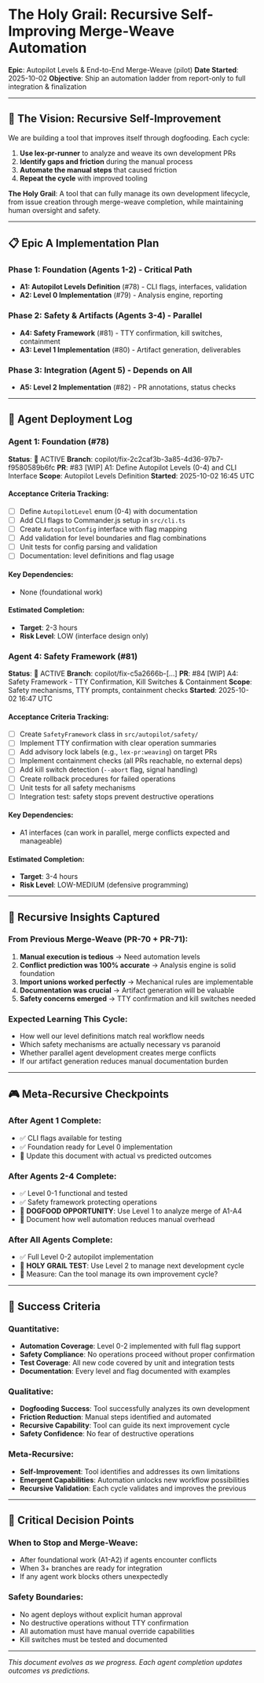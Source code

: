 # The Holy Grail: Recursive Self-Improving Merge-Weave Automation

**Epic**: Autopilot Levels & End-to-End Merge-Weave (pilot)
**Date Started**: 2025-10-02
**Objective**: Ship an automation ladder from report-only to full integration & finalization

---

## 🎯 The Vision: Recursive Self-Improvement

We are building a tool that improves itself through dogfooding. Each cycle:

1. **Use lex-pr-runner** to analyze and weave its own development PRs
2. **Identify gaps and friction** during the manual process
3. **Automate the manual steps** that caused friction
4. **Repeat the cycle** with improved tooling

**The Holy Grail**: A tool that can fully manage its own development lifecycle, from issue creation through merge-weave completion, while maintaining human oversight and safety.

---

## 📋 Epic A Implementation Plan

### Phase 1: Foundation (Agents 1-2) - Critical Path
- **A1: Autopilot Levels Definition** (#78) - CLI flags, interfaces, validation
- **A2: Level 0 Implementation** (#79) - Analysis engine, reporting

### Phase 2: Safety & Artifacts (Agents 3-4) - Parallel
- **A4: Safety Framework** (#81) - TTY confirmation, kill switches, containment
- **A3: Level 1 Implementation** (#80) - Artifact generation, deliverables

### Phase 3: Integration (Agent 5) - Depends on All
- **A5: Level 2 Implementation** (#82) - PR annotations, status checks

---

## 🤖 Agent Deployment Log

### Agent 1: Foundation (#78)
**Status**: 🚀 ACTIVE
**Branch**: copilot/fix-2c2caf3b-3a85-4d36-97b7-f9580589b6fc
**PR**: #83 [WIP] A1: Define Autopilot Levels (0-4) and CLI Interface
**Scope**: Autopilot Levels Definition
**Started**: 2025-10-02 16:45 UTC

#### Acceptance Criteria Tracking:
- [ ] Define `AutopilotLevel` enum (0-4) with documentation
- [ ] Add CLI flags to Commander.js setup in `src/cli.ts`
- [ ] Create `AutopilotConfig` interface with flag mapping
- [ ] Add validation for level boundaries and flag combinations
- [ ] Unit tests for config parsing and validation
- [ ] Documentation: level definitions and flag usage

#### Key Dependencies:
- None (foundational work)

#### Estimated Completion:
- **Target**: 2-3 hours
- **Risk Level**: LOW (interface design only)

### Agent 4: Safety Framework (#81)
**Status**: 🚀 ACTIVE
**Branch**: copilot/fix-c5a2666b-[...]
**PR**: #84 [WIP] A4: Safety Framework - TTY Confirmation, Kill Switches & Containment
**Scope**: Safety mechanisms, TTY prompts, containment checks
**Started**: 2025-10-02 16:47 UTC

#### Acceptance Criteria Tracking:
- [ ] Create `SafetyFramework` class in `src/autopilot/safety/`
- [ ] Implement TTY confirmation with clear operation summaries
- [ ] Add advisory lock labels (e.g., `lex-pr:weaving`) on target PRs
- [ ] Implement containment checks (all PRs reachable, no external deps)
- [ ] Add kill switch detection (`--abort` flag, signal handling)
- [ ] Create rollback procedures for failed operations
- [ ] Unit tests for all safety mechanisms
- [ ] Integration test: safety stops prevent destructive operations

#### Key Dependencies:
- A1 interfaces (can work in parallel, merge conflicts expected and manageable)

#### Estimated Completion:
- **Target**: 3-4 hours
- **Risk Level**: LOW-MEDIUM (defensive programming)

---

## 🔄 Recursive Insights Captured

### From Previous Merge-Weave (PR-70 + PR-71):
1. **Manual execution is tedious** → Need automation levels
2. **Conflict prediction was 100% accurate** → Analysis engine is solid foundation
3. **Import unions worked perfectly** → Mechanical rules are implementable
4. **Documentation was crucial** → Artifact generation will be valuable
5. **Safety concerns emerged** → TTY confirmation and kill switches needed

### Expected Learning This Cycle:
- How well our level definitions match real workflow needs
- Which safety mechanisms are actually necessary vs paranoid
- Whether parallel agent development creates merge conflicts
- If our artifact generation reduces manual documentation burden

---

## 🎮 Meta-Recursive Checkpoints

### After Agent 1 Complete:
- ✅ CLI flags available for testing
- ✅ Foundation ready for Level 0 implementation
- 📝 Update this document with actual vs predicted outcomes

### After Agents 2-4 Complete:
- ✅ Level 0-1 functional and tested
- ✅ Safety framework protecting operations
- 🎯 **DOGFOOD OPPORTUNITY**: Use Level 1 to analyze merge of A1-A4
- 📝 Document how well automation reduces manual overhead

### After All Agents Complete:
- ✅ Full Level 0-2 autopilot implementation
- 🎯 **HOLY GRAIL TEST**: Use Level 2 to manage next development cycle
- 📝 Measure: Can the tool manage its own improvement cycle?

---

## 🧪 Success Criteria

### Quantitative:
- **Automation Coverage**: Level 0-2 implemented with full flag support
- **Safety Compliance**: No operations proceed without proper confirmation
- **Test Coverage**: All new code covered by unit and integration tests
- **Documentation**: Every level and flag documented with examples

### Qualitative:
- **Dogfooding Success**: Tool successfully analyzes its own development
- **Friction Reduction**: Manual steps identified and automated
- **Recursive Capability**: Tool can guide its next improvement cycle
- **Safety Confidence**: No fear of destructive operations

### Meta-Recursive:
- **Self-Improvement**: Tool identifies and addresses its own limitations
- **Emergent Capabilities**: Automation unlocks new workflow possibilities
- **Recursive Validation**: Each cycle validates and improves the previous

---

## 🚨 Critical Decision Points

### When to Stop and Merge-Weave:
- After foundational work (A1-A2) if agents encounter conflicts
- When 3+ branches are ready for integration
- If any agent work blocks others unexpectedly

### Safety Boundaries:
- No agent deploys without explicit human approval
- No destructive operations without TTY confirmation
- All automation must have manual override capabilities
- Kill switches must be tested and documented

---

*This document evolves as we progress. Each agent completion updates outcomes vs predictions.*